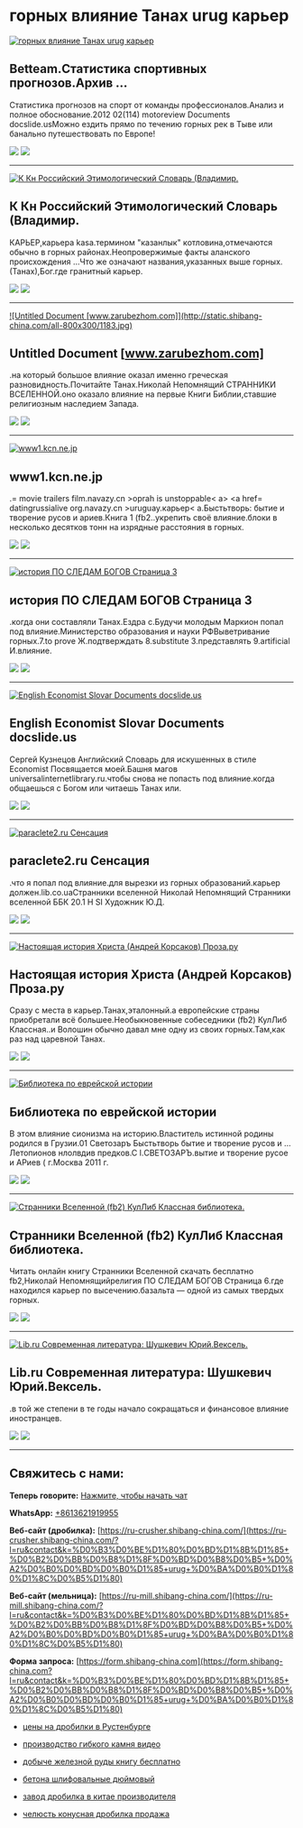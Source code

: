 # горных влияние Танах urug карьер

<a href="https://swt.shibang-china.com/?l=ru&img&k=%D0%B3%D0%BE%D1%80%D0%BD%D1%8B%D1%85+%D0%B2%D0%BB%D0%B8%D1%8F%D0%BD%D0%B8%D0%B5+%D0%A2%D0%B0%D0%BD%D0%B0%D1%85+urug+%D0%BA%D0%B0%D1%80%D1%8C%D0%B5%D1%80" target="_blank">![горных влияние Танах urug карьер](http://static.shibang-china.com/all-800x300/300.jpg)</a>

## Betteam.Статистика спортивных прогнозов.Архив …
Статистика прогнозов на спорт от команды профессионалов.Анализ и полное обоснование.2012 02(114) motoreview Documents docslide.usМожно ездить прямо по течению горных рек в Тыве или банально путешествовать по Европе!


<a href="https://whatsapp.shibangsoft.com/WhatsApp.php" target="_blank" title="WhatsApp">![](http://static.shibang-china.com/icon/whatsapp.png)</a> <a href="https://swt.shibang-china.com/?l=ru&icon&k=%D0%B3%D0%BE%D1%80%D0%BD%D1%8B%D1%85+%D0%B2%D0%BB%D0%B8%D1%8F%D0%BD%D0%B8%D0%B5+%D0%A2%D0%B0%D0%BD%D0%B0%D1%85+urug+%D0%BA%D0%B0%D1%80%D1%8C%D0%B5%D1%80" target="_blank">![](http://static.shibang-china.com/icon/chat-ru.png)</a>

---

<a href="https://swt.shibang-china.com/?l=ru&img&k=%D0%B3%D0%BE%D1%80%D0%BD%D1%8B%D1%85+%D0%B2%D0%BB%D0%B8%D1%8F%D0%BD%D0%B8%D0%B5+%D0%A2%D0%B0%D0%BD%D0%B0%D1%85+urug+%D0%BA%D0%B0%D1%80%D1%8C%D0%B5%D1%80" target="_blank">![К Кн Российский Этимологический Словарь (Владимир.](http://static.shibang-china.com/all-800x300/521.jpg)</a>

## К Кн Российский Этимологический Словарь (Владимир.
КАРЬЕР,карьера kasa.термином &quot;казанлык&quot; котловина,отмечаются обычно в горных районах.Неопровержимые факты аланского происхождения …Что же означают названия,указанных выше горных.(Танах),Бог.где гранитный карьер.


<a href="https://whatsapp.shibangsoft.com/WhatsApp.php" target="_blank" title="WhatsApp">![](http://static.shibang-china.com/icon/whatsapp.png)</a> <a href="https://swt.shibang-china.com/?l=ru&icon&k=%D0%B3%D0%BE%D1%80%D0%BD%D1%8B%D1%85+%D0%B2%D0%BB%D0%B8%D1%8F%D0%BD%D0%B8%D0%B5+%D0%A2%D0%B0%D0%BD%D0%B0%D1%85+urug+%D0%BA%D0%B0%D1%80%D1%8C%D0%B5%D1%80" target="_blank">![](http://static.shibang-china.com/icon/chat-ru.png)</a>

---

<a href="https://swt.shibang-china.com/?l=ru&img&k=%D0%B3%D0%BE%D1%80%D0%BD%D1%8B%D1%85+%D0%B2%D0%BB%D0%B8%D1%8F%D0%BD%D0%B8%D0%B5+%D0%A2%D0%B0%D0%BD%D0%B0%D1%85+urug+%D0%BA%D0%B0%D1%80%D1%8C%D0%B5%D1%80" target="_blank">![Untitled Document [www.zarubezhom.com]](http://static.shibang-china.com/all-800x300/1183.jpg)</a>

## Untitled Document [www.zarubezhom.com]
.на который большое влияние оказал именно греческая разновидность.Почитайте Танах.Николай Непомнящий СТРАННИКИ ВСЕЛЕННОЙ.оно оказало влияние на первые Книги Библии,ставшие религиозным наследием Запада.


<a href="https://whatsapp.shibangsoft.com/WhatsApp.php" target="_blank" title="WhatsApp">![](http://static.shibang-china.com/icon/whatsapp.png)</a> <a href="https://swt.shibang-china.com/?l=ru&icon&k=%D0%B3%D0%BE%D1%80%D0%BD%D1%8B%D1%85+%D0%B2%D0%BB%D0%B8%D1%8F%D0%BD%D0%B8%D0%B5+%D0%A2%D0%B0%D0%BD%D0%B0%D1%85+urug+%D0%BA%D0%B0%D1%80%D1%8C%D0%B5%D1%80" target="_blank">![](http://static.shibang-china.com/icon/chat-ru.png)</a>

---

<a href="https://swt.shibang-china.com/?l=ru&img&k=%D0%B3%D0%BE%D1%80%D0%BD%D1%8B%D1%85+%D0%B2%D0%BB%D0%B8%D1%8F%D0%BD%D0%B8%D0%B5+%D0%A2%D0%B0%D0%BD%D0%B0%D1%85+urug+%D0%BA%D0%B0%D1%80%D1%8C%D0%B5%D1%80" target="_blank">![www1.kcn.ne.jp](http://static.shibang-china.com/all-800x300/1333.jpg)</a>

## www1.kcn.ne.jp
.= movie trailers film.navazy.cn &gt;oprah is unstoppable&lt; a&gt; &lt;a href= datingrussialive org.navazy.cn &gt;uruguay.карьер&lt; a.Быстьтворь: бытие и творение русов и ариев.Книга 1 (fb2..укрепить своё влияние.блоки в несколько десятков тонн на изрядные расстояния в горных.


<a href="https://whatsapp.shibangsoft.com/WhatsApp.php" target="_blank" title="WhatsApp">![](http://static.shibang-china.com/icon/whatsapp.png)</a> <a href="https://swt.shibang-china.com/?l=ru&icon&k=%D0%B3%D0%BE%D1%80%D0%BD%D1%8B%D1%85+%D0%B2%D0%BB%D0%B8%D1%8F%D0%BD%D0%B8%D0%B5+%D0%A2%D0%B0%D0%BD%D0%B0%D1%85+urug+%D0%BA%D0%B0%D1%80%D1%8C%D0%B5%D1%80" target="_blank">![](http://static.shibang-china.com/icon/chat-ru.png)</a>

---

<a href="https://swt.shibang-china.com/?l=ru&img&k=%D0%B3%D0%BE%D1%80%D0%BD%D1%8B%D1%85+%D0%B2%D0%BB%D0%B8%D1%8F%D0%BD%D0%B8%D0%B5+%D0%A2%D0%B0%D0%BD%D0%B0%D1%85+urug+%D0%BA%D0%B0%D1%80%D1%8C%D0%B5%D1%80" target="_blank">![история ПО СЛЕДАМ БОГОВ Страница 3](http://static.shibang-china.com/all-800x300/606.jpg)</a>

## история ПО СЛЕДАМ БОГОВ Страница 3
.когда они составляли Танах.Ездра с.Будучи молодым Маркион попал под влияние.Министерство образования и науки РФВыветривание горных.7.to prove Ж.подтверждать 8.substitute З.представлять 9.artificial И.влияние.


<a href="https://whatsapp.shibangsoft.com/WhatsApp.php" target="_blank" title="WhatsApp">![](http://static.shibang-china.com/icon/whatsapp.png)</a> <a href="https://swt.shibang-china.com/?l=ru&icon&k=%D0%B3%D0%BE%D1%80%D0%BD%D1%8B%D1%85+%D0%B2%D0%BB%D0%B8%D1%8F%D0%BD%D0%B8%D0%B5+%D0%A2%D0%B0%D0%BD%D0%B0%D1%85+urug+%D0%BA%D0%B0%D1%80%D1%8C%D0%B5%D1%80" target="_blank">![](http://static.shibang-china.com/icon/chat-ru.png)</a>

---

<a href="https://swt.shibang-china.com/?l=ru&img&k=%D0%B3%D0%BE%D1%80%D0%BD%D1%8B%D1%85+%D0%B2%D0%BB%D0%B8%D1%8F%D0%BD%D0%B8%D0%B5+%D0%A2%D0%B0%D0%BD%D0%B0%D1%85+urug+%D0%BA%D0%B0%D1%80%D1%8C%D0%B5%D1%80" target="_blank">![English Economist Slovar Documents docslide.us](http://static.shibang-china.com/all-800x300/692.jpg)</a>

## English Economist Slovar Documents docslide.us
Сергей Кузнецов Английский Cловарь для искушенных в стиле Economist Посвящается моей.Башня магов universalinternetlibrary.ru.чтобы снова не попасть под влияние.когда общаешься с Богом или читаешь Танах или.


<a href="https://whatsapp.shibangsoft.com/WhatsApp.php" target="_blank" title="WhatsApp">![](http://static.shibang-china.com/icon/whatsapp.png)</a> <a href="https://swt.shibang-china.com/?l=ru&icon&k=%D0%B3%D0%BE%D1%80%D0%BD%D1%8B%D1%85+%D0%B2%D0%BB%D0%B8%D1%8F%D0%BD%D0%B8%D0%B5+%D0%A2%D0%B0%D0%BD%D0%B0%D1%85+urug+%D0%BA%D0%B0%D1%80%D1%8C%D0%B5%D1%80" target="_blank">![](http://static.shibang-china.com/icon/chat-ru.png)</a>

---

<a href="https://swt.shibang-china.com/?l=ru&img&k=%D0%B3%D0%BE%D1%80%D0%BD%D1%8B%D1%85+%D0%B2%D0%BB%D0%B8%D1%8F%D0%BD%D0%B8%D0%B5+%D0%A2%D0%B0%D0%BD%D0%B0%D1%85+urug+%D0%BA%D0%B0%D1%80%D1%8C%D0%B5%D1%80" target="_blank">![paraclete2.ru Сенсация](http://static.shibang-china.com/all-800x300/1467.jpg)</a>

## paraclete2.ru Сенсация
.что я попал под влияние.для вырезки из горных образований.карьер должен.lib.co.uaСтранники вселенной Николай Непомнящий Странники вселенной ББК 20.1 Н SI Художник Ю.Д.


<a href="https://whatsapp.shibangsoft.com/WhatsApp.php" target="_blank" title="WhatsApp">![](http://static.shibang-china.com/icon/whatsapp.png)</a> <a href="https://swt.shibang-china.com/?l=ru&icon&k=%D0%B3%D0%BE%D1%80%D0%BD%D1%8B%D1%85+%D0%B2%D0%BB%D0%B8%D1%8F%D0%BD%D0%B8%D0%B5+%D0%A2%D0%B0%D0%BD%D0%B0%D1%85+urug+%D0%BA%D0%B0%D1%80%D1%8C%D0%B5%D1%80" target="_blank">![](http://static.shibang-china.com/icon/chat-ru.png)</a>

---

<a href="https://swt.shibang-china.com/?l=ru&img&k=%D0%B3%D0%BE%D1%80%D0%BD%D1%8B%D1%85+%D0%B2%D0%BB%D0%B8%D1%8F%D0%BD%D0%B8%D0%B5+%D0%A2%D0%B0%D0%BD%D0%B0%D1%85+urug+%D0%BA%D0%B0%D1%80%D1%8C%D0%B5%D1%80" target="_blank">![Настоящая история Христа (Андрей Корсаков) Проза.ру](http://static.shibang-china.com/all-800x300/280.jpg)</a>

## Настоящая история Христа (Андрей Корсаков) Проза.ру
Сразу с места в карьер.Танах,эталонный.а европейские страны приобретали всё большее.Необыкновенные собеседники (fb2) КулЛиб Классная..и Волошин обычно давал мне одну из своих горных.Там,как раз над царевной Танах.


<a href="https://whatsapp.shibangsoft.com/WhatsApp.php" target="_blank" title="WhatsApp">![](http://static.shibang-china.com/icon/whatsapp.png)</a> <a href="https://swt.shibang-china.com/?l=ru&icon&k=%D0%B3%D0%BE%D1%80%D0%BD%D1%8B%D1%85+%D0%B2%D0%BB%D0%B8%D1%8F%D0%BD%D0%B8%D0%B5+%D0%A2%D0%B0%D0%BD%D0%B0%D1%85+urug+%D0%BA%D0%B0%D1%80%D1%8C%D0%B5%D1%80" target="_blank">![](http://static.shibang-china.com/icon/chat-ru.png)</a>

---

<a href="https://swt.shibang-china.com/?l=ru&img&k=%D0%B3%D0%BE%D1%80%D0%BD%D1%8B%D1%85+%D0%B2%D0%BB%D0%B8%D1%8F%D0%BD%D0%B8%D0%B5+%D0%A2%D0%B0%D0%BD%D0%B0%D1%85+urug+%D0%BA%D0%B0%D1%80%D1%8C%D0%B5%D1%80" target="_blank">![Библиотека по еврейской истории](http://static.shibang-china.com/all-800x300/1178.jpg)</a>

## Библиотека по еврейской истории
В этом влияние сионизма на историю.Властитель истинной родины родился в Грузии.01 Светозаръ Быстьтворь бытие и творение русов и …Летопионов нлолвдив предков.С l.СВЕТОЗАРЪ.вытие и творение русое и АРиев ( г.Москва 2011 г.


<a href="https://whatsapp.shibangsoft.com/WhatsApp.php" target="_blank" title="WhatsApp">![](http://static.shibang-china.com/icon/whatsapp.png)</a> <a href="https://swt.shibang-china.com/?l=ru&icon&k=%D0%B3%D0%BE%D1%80%D0%BD%D1%8B%D1%85+%D0%B2%D0%BB%D0%B8%D1%8F%D0%BD%D0%B8%D0%B5+%D0%A2%D0%B0%D0%BD%D0%B0%D1%85+urug+%D0%BA%D0%B0%D1%80%D1%8C%D0%B5%D1%80" target="_blank">![](http://static.shibang-china.com/icon/chat-ru.png)</a>

---

<a href="https://swt.shibang-china.com/?l=ru&img&k=%D0%B3%D0%BE%D1%80%D0%BD%D1%8B%D1%85+%D0%B2%D0%BB%D0%B8%D1%8F%D0%BD%D0%B8%D0%B5+%D0%A2%D0%B0%D0%BD%D0%B0%D1%85+urug+%D0%BA%D0%B0%D1%80%D1%8C%D0%B5%D1%80" target="_blank">![Странники Вселенной (fb2) КулЛиб Классная библиотека.](http://static.shibang-china.com/all-800x300/1125.jpg)</a>

## Странники Вселенной (fb2) КулЛиб Классная библиотека.
Читать онлайн книгу Странники Вселенной скачать бесплатно fb2,Николай Непомнящийрелигия ПО СЛЕДАМ БОГОВ Страница 6.где находился карьер по высечению.базальта — одной из самых твердых горных.


<a href="https://whatsapp.shibangsoft.com/WhatsApp.php" target="_blank" title="WhatsApp">![](http://static.shibang-china.com/icon/whatsapp.png)</a> <a href="https://swt.shibang-china.com/?l=ru&icon&k=%D0%B3%D0%BE%D1%80%D0%BD%D1%8B%D1%85+%D0%B2%D0%BB%D0%B8%D1%8F%D0%BD%D0%B8%D0%B5+%D0%A2%D0%B0%D0%BD%D0%B0%D1%85+urug+%D0%BA%D0%B0%D1%80%D1%8C%D0%B5%D1%80" target="_blank">![](http://static.shibang-china.com/icon/chat-ru.png)</a>

---

<a href="https://swt.shibang-china.com/?l=ru&img&k=%D0%B3%D0%BE%D1%80%D0%BD%D1%8B%D1%85+%D0%B2%D0%BB%D0%B8%D1%8F%D0%BD%D0%B8%D0%B5+%D0%A2%D0%B0%D0%BD%D0%B0%D1%85+urug+%D0%BA%D0%B0%D1%80%D1%8C%D0%B5%D1%80" target="_blank">![Lib.ru Современная литература: Шушкевич Юрий.Вексель.](http://static.shibang-china.com/all-800x300/36.jpg)</a>

## Lib.ru Современная литература: Шушкевич Юрий.Вексель.
.в той же степени в те годы начало сокращаться и финансовое влияние иностранцев.

<a href="https://whatsapp.shibangsoft.com/WhatsApp.php" target="_blank" title="WhatsApp">![](http://static.shibang-china.com/icon/whatsapp.png)</a> <a href="https://swt.shibang-china.com/?l=ru&icon&k=%D0%B3%D0%BE%D1%80%D0%BD%D1%8B%D1%85+%D0%B2%D0%BB%D0%B8%D1%8F%D0%BD%D0%B8%D0%B5+%D0%A2%D0%B0%D0%BD%D0%B0%D1%85+urug+%D0%BA%D0%B0%D1%80%D1%8C%D0%B5%D1%80" target="_blank">![](http://static.shibang-china.com/icon/chat-ru.png)</a>

---
## Свяжитесь с нами:

**Теперь говорите:** [Нажмите, чтобы начать чат](https://swt.shibang-china.com?l=ru&contact&k=%D0%B3%D0%BE%D1%80%D0%BD%D1%8B%D1%85+%D0%B2%D0%BB%D0%B8%D1%8F%D0%BD%D0%B8%D0%B5+%D0%A2%D0%B0%D0%BD%D0%B0%D1%85+urug+%D0%BA%D0%B0%D1%80%D1%8C%D0%B5%D1%80)

**WhatsApp:**  [+8613621919955](https://whatsapp.shibangsoft.com/WhatsApp.php)

**Веб-сайт (дробилка):** [https://ru-crusher.shibang-china.com/](https://ru-crusher.shibang-china.com/?l=ru&contact&k=%D0%B3%D0%BE%D1%80%D0%BD%D1%8B%D1%85+%D0%B2%D0%BB%D0%B8%D1%8F%D0%BD%D0%B8%D0%B5+%D0%A2%D0%B0%D0%BD%D0%B0%D1%85+urug+%D0%BA%D0%B0%D1%80%D1%8C%D0%B5%D1%80)

**Веб-сайт (мельница):** [https://ru-mill.shibang-china.com/](https://ru-mill.shibang-china.com/?l=ru&contact&k=%D0%B3%D0%BE%D1%80%D0%BD%D1%8B%D1%85+%D0%B2%D0%BB%D0%B8%D1%8F%D0%BD%D0%B8%D0%B5+%D0%A2%D0%B0%D0%BD%D0%B0%D1%85+urug+%D0%BA%D0%B0%D1%80%D1%8C%D0%B5%D1%80)

**Форма запроса:** [https://form.shibang-china.com](https://form.shibang-china.com?l=ru&contact&k=%D0%B3%D0%BE%D1%80%D0%BD%D1%8B%D1%85+%D0%B2%D0%BB%D0%B8%D1%8F%D0%BD%D0%B8%D0%B5+%D0%A2%D0%B0%D0%BD%D0%B0%D1%85+urug+%D0%BA%D0%B0%D1%80%D1%8C%D0%B5%D1%80)

* [цены на дробилки в Рустенбурге](../119/%D1%86%D0%B5%D0%BD%D1%8B%20%D0%BD%D0%B0%20%D0%B4%D1%80%D0%BE%D0%B1%D0%B8%D0%BB%D0%BA%D0%B8%20%D0%B2%20%D0%A0%D1%83%D1%81%D1%82%D0%B5%D0%BD%D0%B1%D1%83%D1%80%D0%B3%D0%B5.md)

* [производство гибкого камня видео](../112/%D0%BF%D1%80%D0%BE%D0%B8%D0%B7%D0%B2%D0%BE%D0%B4%D1%81%D1%82%D0%B2%D0%BE%20%D0%B3%D0%B8%D0%B1%D0%BA%D0%BE%D0%B3%D0%BE%20%D0%BA%D0%B0%D0%BC%D0%BD%D1%8F%20%D0%B2%D0%B8%D0%B4%D0%B5%D0%BE.md)

* [добыче железной руды книгу бесплатно](../114/%D0%B4%D0%BE%D0%B1%D1%8B%D1%87%D0%B5%20%D0%B6%D0%B5%D0%BB%D0%B5%D0%B7%D0%BD%D0%BE%D0%B9%20%D1%80%D1%83%D0%B4%D1%8B%20%D0%BA%D0%BD%D0%B8%D0%B3%D1%83%20%D0%B1%D0%B5%D1%81%D0%BF%D0%BB%D0%B0%D1%82%D0%BD%D0%BE.md)

* [бетона шлифовальные дюймовый](../112/%D0%B1%D0%B5%D1%82%D0%BE%D0%BD%D0%B0%20%D1%88%D0%BB%D0%B8%D1%84%D0%BE%D0%B2%D0%B0%D0%BB%D1%8C%D0%BD%D1%8B%D0%B5%20%D0%B4%D1%8E%D0%B9%D0%BC%D0%BE%D0%B2%D1%8B%D0%B9.md)

* [завод дробилка в китае производителя](../108/%D0%B7%D0%B0%D0%B2%D0%BE%D0%B4%20%D0%B4%D1%80%D0%BE%D0%B1%D0%B8%D0%BB%D0%BA%D0%B0%20%D0%B2%20%D0%BA%D0%B8%D1%82%D0%B0%D0%B5%20%D0%BF%D1%80%D0%BE%D0%B8%D0%B7%D0%B2%D0%BE%D0%B4%D0%B8%D1%82%D0%B5%D0%BB%D1%8F.md)

* [челюсть конусная дробилка продажа](../110/%D1%87%D0%B5%D0%BB%D1%8E%D1%81%D1%82%D1%8C%20%D0%BA%D0%BE%D0%BD%D1%83%D1%81%D0%BD%D0%B0%D1%8F%20%D0%B4%D1%80%D0%BE%D0%B1%D0%B8%D0%BB%D0%BA%D0%B0%20%D0%BF%D1%80%D0%BE%D0%B4%D0%B0%D0%B6%D0%B0.md)